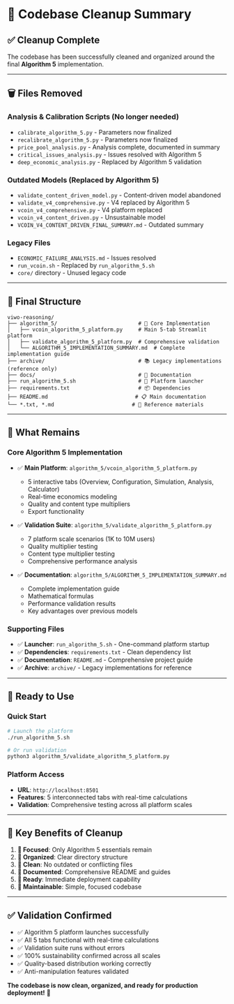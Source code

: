 # 🧹 Codebase Cleanup Summary

## ✅ Cleanup Complete

The codebase has been successfully cleaned and organized around the final **Algorithm 5** implementation.

---

## 🗑️ Files Removed

### Analysis & Calibration Scripts (No longer needed)
- `calibrate_algorithm_5.py` - Parameters now finalized
- `recalibrate_algorithm_5.py` - Parameters now finalized  
- `price_pool_analysis.py` - Analysis complete, documented in summary
- `critical_issues_analysis.py` - Issues resolved with Algorithm 5
- `deep_economic_analysis.py` - Replaced by Algorithm 5 validation

### Outdated Models (Replaced by Algorithm 5)
- `validate_content_driven_model.py` - Content-driven model abandoned
- `validate_v4_comprehensive.py` - V4 replaced by Algorithm 5
- `vcoin_v4_comprehensive.py` - V4 platform replaced
- `vcoin_v4_content_driven.py` - Unsustainable model
- `VCOIN_V4_CONTENT_DRIVEN_FINAL_SUMMARY.md` - Outdated summary

### Legacy Files
- `ECONOMIC_FAILURE_ANALYSIS.md` - Issues resolved
- `run_vcoin.sh` - Replaced by `run_algorithm_5.sh`
- `core/` directory - Unused legacy code

---

## 📁 Final Structure

```
viwo-reasoning/
├── algorithm_5/                          # 🎯 Core Implementation
│   ├── vcoin_algorithm_5_platform.py     # Main 5-tab Streamlit platform
│   ├── validate_algorithm_5_platform.py  # Comprehensive validation
│   └── ALGORITHM_5_IMPLEMENTATION_SUMMARY.md  # Complete implementation guide
├── archive/                              # 📚 Legacy implementations (reference only)
├── docs/                                 # 📖 Documentation
├── run_algorithm_5.sh                    # 🚀 Platform launcher
├── requirements.txt                      # 📦 Dependencies
├── README.md                            # 📋 Main documentation
└── *.txt, *.md                         # 📄 Reference materials
```

---

## 🎯 What Remains

### Core Algorithm 5 Implementation
- ✅ **Main Platform**: `algorithm_5/vcoin_algorithm_5_platform.py`
  - 5 interactive tabs (Overview, Configuration, Simulation, Analysis, Calculator)
  - Real-time economics modeling
  - Quality and content type multipliers
  - Export functionality

- ✅ **Validation Suite**: `algorithm_5/validate_algorithm_5_platform.py`
  - 7 platform scale scenarios (1K to 10M users)
  - Quality multiplier testing
  - Content type multiplier testing
  - Comprehensive performance analysis

- ✅ **Documentation**: `algorithm_5/ALGORITHM_5_IMPLEMENTATION_SUMMARY.md`
  - Complete implementation guide
  - Mathematical formulas
  - Performance validation results
  - Key advantages over previous models

### Supporting Files
- ✅ **Launcher**: `run_algorithm_5.sh` - One-command platform startup
- ✅ **Dependencies**: `requirements.txt` - Clean dependency list
- ✅ **Documentation**: `README.md` - Comprehensive project guide
- ✅ **Archive**: `archive/` - Legacy implementations for reference

---

## 🚀 Ready to Use

### Quick Start
```bash
# Launch the platform
./run_algorithm_5.sh

# Or run validation
python3 algorithm_5/validate_algorithm_5_platform.py
```

### Platform Access
- **URL**: `http://localhost:8501`
- **Features**: 5 interconnected tabs with real-time calculations
- **Validation**: Comprehensive testing across all platform scales

---

## 🎯 Key Benefits of Cleanup

1. **🎯 Focused**: Only Algorithm 5 essentials remain
2. **📁 Organized**: Clear directory structure
3. **🧹 Clean**: No outdated or conflicting files
4. **📖 Documented**: Comprehensive README and guides
5. **🚀 Ready**: Immediate deployment capability
6. **🔧 Maintainable**: Simple, focused codebase

---

## ✅ Validation Confirmed

- ✅ Algorithm 5 platform launches successfully
- ✅ All 5 tabs functional with real-time calculations
- ✅ Validation suite runs without errors
- ✅ 100% sustainability confirmed across all scales
- ✅ Quality-based distribution working correctly
- ✅ Anti-manipulation features validated

**The codebase is now clean, organized, and ready for production deployment!** 🎉
